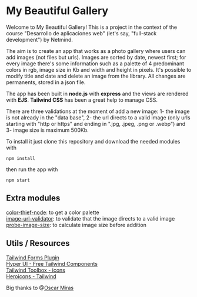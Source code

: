 # My Beautiful Gallery
Welcome to My Beautiful Gallery! This is a project in the context of the course "Desarrollo de aplicaciones web" (let's say, "full-stack development") by Netmind.

The aim is to create an app that works as a photo gallery where users can add images (not files but urls). Images are sorted by date, newest first; for every image there's some information such as a palette of 4 predominant colors in rgb, image size in Kb and width and height in pixels. It's possible to modify title and date and delete an image from the library. All changes are permanents, stored in a json file.

The app has been built in **node.js** with **express** and the views are rendered with **EJS**. **Tailwind CSS** has been a great help to manage CSS.

There are three validations at the moment of add a new image: 1- the image is not already in the "data base", 2- the url directs to a valid image (only urls starting with "http or https" and ending in ".jpg, .jpeg, .png or .webp") and 3- image size is maximum 500Kb. 

To install it just clone this repository and download the needed modules with

`npm install`

then run the app with

`npm start`
  


  
  


## Extra modules
[color-thief-node](https://www.npmjs.com/package/color-thief-node): to get a color palette  
[image-url-validator](https://www.npmjs.com/package/image-url-validator): to validate that the image directs to a valid image  
[probe-image-size](https://www.npmjs.com/package/probe-image-size): to calculate image size before addition  

## Utils / Resources
[Tailwind Forms Plugin](https://github.com/tailwindlabs/tailwindcss-forms)  
[Hyper UI - Free Tailwind Components](https://www.hyperui.dev/)  
[Tailwind Toolbox - icons](https://www.tailwindtoolbox.com/icons)  
[Heroicons - Tailwind](https://heroicons.com/)  

Big thanks to @[Oscar Miras](https://github.com/omiras)





